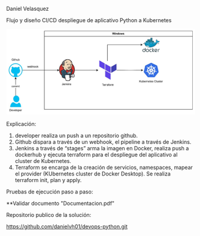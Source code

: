Daniel Velasquez

Flujo y diseño CI/CD despliegue de aplicativo Python a Kubernetes

![Diseno](img/diseno.jpg)



Explicación: 
1.	developer realiza un push a un repositorio github.
2.	Github dispara a través de un webhook, el pipeline a través de Jenkins.
3.	Jenkins a través de “stages” arma la imagen en Docker, realiza push a dockerhub y ejecuta terraform para el despliegue del aplicativo al cluster de Kubernetes.
4.	Terraform se encarga de la creación de servicios, namespaces, mapear el provider (KUbernetes cluster de Docker Desktop). Se realiza terraform init, plan y apply.

Pruebas de ejecución paso a paso:

 
**Validar documento "Documentacion.pdf"



Repositorio publico de la solución:

<https://github.com/danielvh01/devops-python.git>


